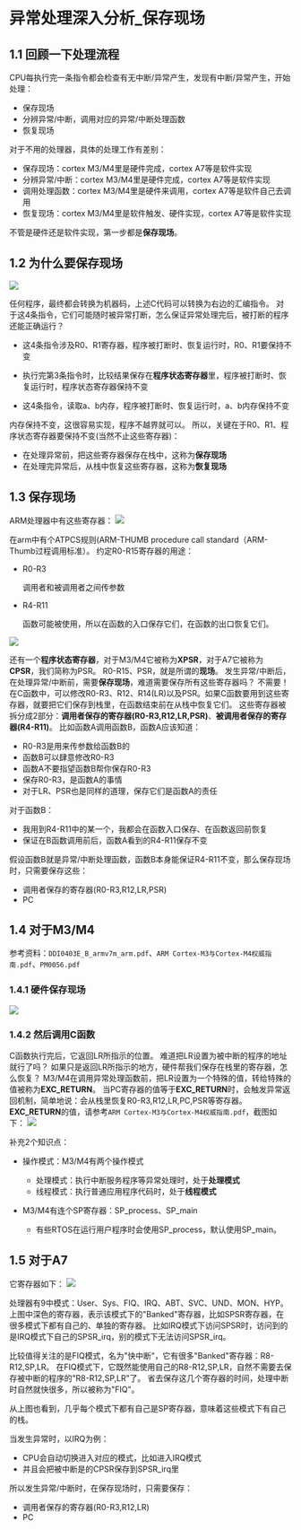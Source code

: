 # 异常处理深入分析_保存现场

## 1.1 回顾一下处理流程

CPU每执行完一条指令都会检查有无中断/异常产生，发现有中断/异常产生，开始处理：

* 保存现场
* 分辨异常/中断，调用对应的异常/中断处理函数
* 恢复现场

对于不用的处理器，具体的处理工作有差别：

* 保存现场：cortex M3/M4里是硬件完成，cortex A7等是软件实现
* 分辨异常/中断：cortex M3/M4里是硬件完成，cortex A7等是软件实现
* 调用处理函数：cortex M3/M4里是硬件来调用，cortex A7等是软件自己去调用
* 恢复现场：cortex M3/M4里是软件触发、硬件实现，cortex A7等是软件实现

不管是硬件还是软件实现，第一步都是**保存现场**。



## 1.2 为什么要保存现场

![](lesson\exception_irq\008_save_register.png)

任何程序，最终都会转换为机器码，上述C代码可以转换为右边的汇编指令。
对于这4条指令，它们可能随时被异常打断，怎么保证异常处理完后，被打断的程序还能正确运行？

* 这4条指令涉及R0、R1寄存器，程序被打断时、恢复运行时，R0、R1要保持不变
* 执行完第3条指令时，比较结果保存在**程序状态寄存器**里，程序被打断时、恢复运行时，程序状态寄存器保持不变

* 这4条指令，读取a、b内存，程序被打断时、恢复运行时，a、b内存保持不变

内存保持不变，这很容易实现，程序不越界就可以。
所以，关键在于R0、R1、程序状态寄存器要保持不变(当然不止这些寄存器)：

* 在处理异常前，把这些寄存器保存在栈中，这称为**保存现场**
* 在处理完异常后，从栈中恢复这些寄存器，这称为**恢复现场**



## 1.3 保存现场

ARM处理器中有这些寄存器：
![](lesson\exception_irq\003_cpu_register.png)

在arm中有个ATPCS规则(ARM-THUMB procedure call standard（ARM-Thumb过程调用标准）。
约定R0-R15寄存器的用途：

* R0-R3

  调用者和被调用者之间传参数

* R4-R11

  函数可能被使用，所以在函数的入口保存它们，在函数的出口恢复它们。

![](lesson\exception_irq\004_atpcs.png)

还有一个**程序状态寄存器**，对于M3/M4它被称为**XPSR**，对于A7它被称为**CPSR**，我们简称为PSR。
R0-R15、PSR，就是所谓的**现场**。
发生异常/中断后，在处理异常/中断前，需要**保存现场**，难道需要保存所有这些寄存器吗？
不需要！
在C函数中，可以修改R0-R3、R12、R14(LR)以及PSR。如果C函数要用到这些寄存器，就要把它们保存到栈里，在函数结束前在从栈中恢复它们。
这些寄存器被拆分成2部分：**调用者保存的寄存器(R0-R3,R12,LR,PSR)**、**被调用者保存的寄存器(R4-R11)**。
比如函数A调用函数B，函数A应该知道：

* R0-R3是用来传参数给函数B的
* 函数B可以肆意修改R0-R3
* 函数A不要指望函数B帮你保存R0-R3
* 保存R0-R3，是函数A的事情
* 对于LR、PSR也是同样的道理，保存它们是函数A的责任

对于函数B：

* 我用到R4-R11中的某一个，我都会在函数入口保存、在函数返回前恢复
* 保证在B函数调用前后，函数A看到的R4-R11保存不变

假设函数B就是异常/中断处理函数，函数B本身能保证R4-R11不变，那么保存现场时，只需要保存这些：

* 调用者保存的寄存器(R0-R3,R12,LR,PSR)
* PC



## 1.4 对于M3/M4

参考资料：`DDI0403E_B_armv7m_arm.pdf`、`ARM Cortex-M3与Cortex-M4权威指南.pdf`、`PM0056.pdf`

### 1.4.1 硬件保存现场

![](lesson\exception_irq\005_saved_register_for_exception.png)

### 1.4.2 然后调用C函数

C函数执行完后，它返回LR所指示的位置。
难道把LR设置为被中断的程序的地址就行了吗？
如果只是返回LR所指示的地方，硬件帮我们保存在栈里的寄存器，怎么恢复？
M3/M4在调用异常处理函数前，把LR设置为一个特殊的值，转给特殊的值被称为**EXC_RETURN**。
当PC寄存器的值等于**EXC_RETURN**时，会触发异常返回机制，简单地说：会从栈里恢复R0-R3,R12,LR,PC,PSR等寄存器。
**EXC_RETURN**的值，请参考`ARM Cortex-M3与Cortex-M4权威指南.pdf`，截图如下：
![](lesson/exception_irq/006_exc_return.png)



补充2个知识点：

* 操作模式：M3/M4有两个操作模式

  * 处理模式：执行中断服务程序等异常处理时，处于**处理模式**
  * 线程模式：执行普通应用程序代码时，处于**线程模式**

* M3/M4有连个SP寄存器：SP_process、SP_main
  * 有些RTOS在运行用户程序时会使用SP_process，默认使用SP_main。



## 1.5 对于A7

它寄存器如下：
![](lesson\exception_irq\007_bank_register.png)

处理器有9中模式：User、Sys、FIQ、IRQ、ABT、SVC、UND、MON、HYP。
上图中深色的寄存器，表示该模式下的"Banked"寄存器，比如SPSR寄存器，在很多模式下都有自己的、单独的寄存器。
比如IRQ模式下访问SPSR时，访问到的是IRQ模式下自己的SPSR_irq，别的模式下无法访问SPSR_irq。

比较值得关注的是FIQ模式，名为"快中断"，它有很多"Banked"寄存器：R8-R12,SP,LR。
在FIQ模式下，它既然能使用自己的R8-R12,SP,LR，自然不需要去保存被中断的程序的"R8-R12,SP,LR"了。
省去保存这几个寄存器的时间，处理中断时自然就快很多，所以被称为"FIQ"。

从上图也看到，几乎每个模式下都有自己是SP寄存器，意味着这些模式下有自己的栈。



当发生异常时，以IRQ为例：

* CPU会自动切换进入对应的模式，比如进入IRQ模式
* 并且会把被中断是的CPSR保存到SPSR_irq里

所以发生异常/中断时，在保存现场时，只需要保存：

* 调用者保存的寄存器(R0-R3,R12,LR)
* PC